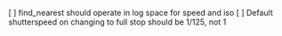 [ ] find_nearest should operate in log space for speed and iso
[ ] Default shutterspeed on changing to full stop should be 1/125, not 1
